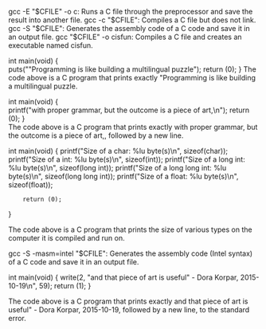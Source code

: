 gcc -E "$CFILE" -o c: Runs a C file through the preprocessor and save the result into another file.
gcc -c "$CFILE": Compiles a C file but does not link.
gcc -S "$CFILE": Generates the assembly code of a C code and save it in an output file.
gcc "$CFILE" -o cisfun: Compiles a C file and creates an executable named cisfun.

int main(void)
{       
        puts("\"Programming is like building a multilingual puzzle");
        return (0);
}
The code above is a C program that prints exactly "Programming is like building a multilingual puzzle.


int main(void)
{       
        printf("with proper grammar, but the outcome is a piece of art,\n");
        return (0);
}  
The code above is a C program that prints exactly with proper grammar, but the outcome is a piece of art,, followed by a new line.


int main(void)
{
        printf("Size of a char: %lu byte(s)\n", sizeof(char));
        printf("Size of a int: %lu byte(s)\n", sizeof(int));
        printf("Size of a long int: %lu byte(s)\n", sizeof(long int));
        printf("Size of a long long int: %lu byte(s)\n", sizeof(long long int));
        printf("Size of a float: %lu byte(s)\n", sizeof(float));

        return (0);
} 

The code above is a C program that prints the size of various types on the computer it is compiled and run on.

gcc -S -masm=intel "$CFILE": Generates the assembly code (Intel syntax) of a C code and save it in an output file.

int main(void)
{
        write(2, "and that piece of art is useful\" - Dora Korpar, 2015-10-19\n", 59);
        return (1);
}

The code above is a C program that prints exactly and that piece of art is useful" - Dora Korpar, 2015-10-19, followed by a new line, to the standard error. 
